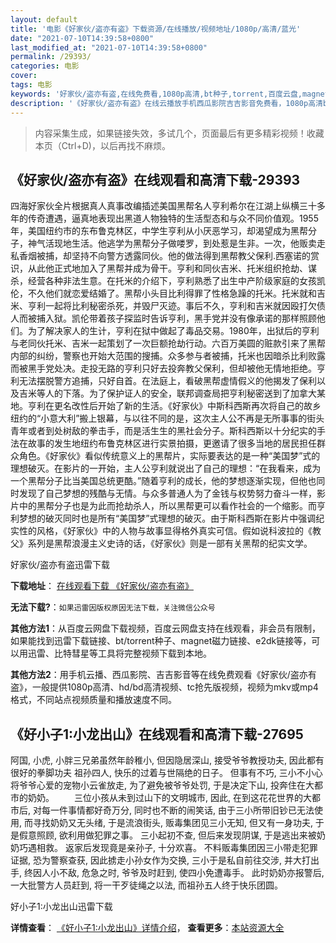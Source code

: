 ```yaml
---
layout: default
title: '电影《好家伙/盗亦有盗》下载资源/在线播放/视频地址/1080p/高清/蓝光'
date: "2021-07-10T14:39:58+0800"
last_modified_at: "2021-07-10T14:39:58+0800"
permalink: /29393/
categories: 电影
cover:
tags: 电影
keywords: '好家伙/盗亦有盗,在线免费看,1080p高清,bt种子,torrent,百度云盘,magnet,磁力链,迅雷下载资源'
description: '《好家伙/盗亦有盗》在线云播放手机西瓜影院吉吉影音免费看，1080p高清bd/hd未删减完整版和tc抢先枪版，mkv/mp4格式，附带bt/torrent种子、magnet/磁力链、百度云盘、网盘资源迅雷下载链接'
---
```


>内容采集生成，如果链接失效，多试几个，页面最后有更多精彩视频！收藏本页（Ctrl+D)，以后再找不麻烦。


## 《好家伙/盗亦有盗》在线观看和高清下载-29393

四海好家伙全片根据真人真事改编插述美国黑帮名人亨利希尔在江湖上纵横三十多年的传奇遭遇，逼真地表现出黑道人物独特的生活型态和与众不同价值观。1955年，美国纽约市的东布鲁克林区，中学生亨利从小厌恶学习，却渴望成为黑帮分子，神气活现地生活。他逃学为黑帮分子做喽罗，到处惹是生非。一次，他贩卖走私香烟被捕，却坚持不向警方透露同伙。他的做法得到黑帮教父保利.西塞诺的赏识，从此他正式地加入了黑帮并成为骨干。亨利和同伙吉米、托米组织抢劫、谋杀，经营各种非法生意。在托米的介绍下，亨利熟悉了出生中产阶级家庭的女孩凯伦，不久他们就恋爱结婚了。黑帮小头目比利得罪了性格急躁的托米。托米就和吉米、亨利一起将比利秘密杀死，并毁尸灭迹。事后不久，亨利和吉米就因殴打欠债人而被捕入狱。凯伦带着孩子探监时告诉亨利，黑手党并没有像承诺的那样照顾他们。为了解决家人的生计，亨利在狱中做起了毒品交易。1980年，出狱后的亨利与老同伙托米、吉米一起策划了一次巨额抢劫行动。六百万美圆的赃款引来了黑帮内部的纠纷，警察也开始大范围的搜捕。众多参与者被捕，托米也因暗杀比利败露而被黑手党处决。走投无路的亨利只好去投奔教父保利，但却被他无情地拒绝。亨利无法摆脱警方追捕，只好自首。在法庭上，看破黑帮虚情假义的他揭发了保利以及吉米等人的下落。为了保护证人的安全，联邦调查局把亨利秘密送到了加拿大某地。亨利在更名改性后开始了新的生活。《好家伙》中斯科西斯再次将自己的故乡纽约的&ldquo;小意大利”搬上银幕，与以往不同的是，这次主人公不再是无所事事的街头青年或者到处树敌的拳击手，而是活生生的黑社会分子。斯科西斯以十分纪实的手法在故事的发生地纽约布鲁克林区进行实景拍摄，更邀请了很多当地的居民担任群众角色。《好家伙》看似传统意义上的黑帮片，实际要表达的是一种&ldquo;美国梦&rdquo;式的理想破灭。在影片的一开始，主人公亨利就说出了自己的理想：&ldquo;在我看来，成为一个黑帮分子比当美国总统更酷。&rdquo;随着亨利的成长，他的梦想逐渐实现，但他也同时发现了自己梦想的残酷与无情。与众多普通人为了金钱与权势努力奋斗一样，影片中的黑帮分子也是为此而抢劫杀人，所以黑帮更可以看作社会的一个缩影。而亨利梦想的破灭同时也是所有&ldquo;美国梦&rdquo;式理想的破灭。由于斯科西斯在影片中强调纪实性的风格，《好家伙》中的人物与故事显得格外真实可信。假如说科波拉的《教父》系列是黑帮浪漫主义史诗的话，《好家伙》则是一部有关黑帮的纪实文学。


好家伙/盗亦有盗迅雷下载

**下载地址**： [在线观看下载 《好家伙/盗亦有盗》](https://www.993dy.com//vod-detail-id-14343.html) 


**无法下载?**：`如果迅雷因版权原因无法下载，关注微信公众号 `

**其他方法1**：从百度云网盘下载视频，百度云网盘支持在线观看，非会员有限制，如果能找到迅雷下载链接、bt/torrent种子、magnet磁力链接、e2dk链接等，可以用迅雷、比特彗星等工具将完整视频下载到本地。

**其他方法2**：用手机云播、西瓜影院、吉吉影音等在线免费观看《好家伙/盗亦有盗》，一般提供1080p高清、hd/bd高清视频、tc抢先版视频，视频为mkv或mp4格式，不同站点视频质量和播放速度不同。


## 《好小子1:小龙出山》在线观看和高清下载-27695

阿国, 小虎, 小胖三兄弟虽然年龄稚小, 但因隐居深山, 接受爷爷教授功夫, 因此都有很好的拳脚功夫 祖孙四人, 快乐的过着与世隔绝的日子。 但事有不巧, 三小不小心将爷爷心爱的宠物小云雀放走, 为了避免被爷爷处罚, 于是决定下山, 投奔住在大都市的奶奶。 　　三位小孩从未到过山下的文明城市, 因此, 在到这花花世界的大都市后, 对每一件事情都好奇万分, 同时也不断的闹笑话, 由于三小所带旧钞已无法使用, 而寻找奶奶又无头绪, 于是流浪街头, 贩毒集团见三小无知, 但又有一身功夫, 于是假意照顾, 欲利用做犯罪之事。 三小起初不查, 但后来发现阴谋, 于是逃出来被奶奶巧遇相救。 返家后发现竟是亲孙子, 十分欢喜。 不料贩毒集团因三小带走犯罪证据, 恐为警察查获, 因此掳走小孙女作为交换, 三小于是私自前往交涉, 并大打出手, 终因人小不敌, 危急之时, 爷爷及时赶到, 使四小免遭毒手。 此时奶奶亦报警后, 一大批警方人员赶到, 将一干歹徒绳之以法, 而祖孙五人终于快乐团圆。


好小子1:小龙出山迅雷下载

**详情查看**： [《好小子1:小龙出山》详情介绍](/movie/27695/)， **查看更多**：[本站资源大全](/movie/t/all/)

